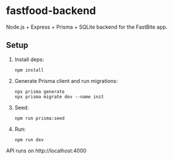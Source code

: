 # fastfood-backend

Node.js + Express + Prisma + SQLite backend for the FastBite app.

## Setup

1. Install deps:
   ```
   npm install
   ```

2. Generate Prisma client and run migrations:
   ```
   npx prisma generate
   npx prisma migrate dev --name init
   ```

3. Seed:
   ```
   npm run prisma:seed
   ```

4. Run:
   ```
   npm run dev
   ```

API runs on http://localhost:4000

